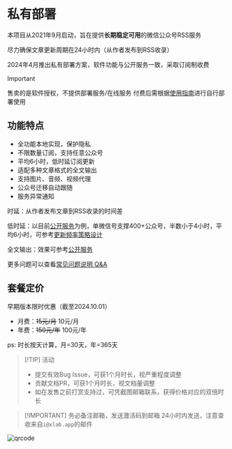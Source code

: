 # 私有部署

本项目从2021年9月启动，旨在提供**长期稳定可用**的微信公众号RSS服务

尽力确保文章更新周期在24小时内（从作者发布到RSS收录）

2024年4月推出私有部署方案，软件功能与公开服务一致，采取订阅制收费

> [!IMPORTANT]
> 售卖的是软件授权，不提供部署服务/在线服务
> 付费后需根据[使用指南](./guide)进行自行部署使用

## 功能特点

- 全功能本地实现，保护隐私
- 不限数量订阅，支持任意公众号
- 平均6小时，低时延订阅更新
- 适配多种文章格式的全文输出
- 支持图片、音频、视频代理
- 公众号迁移自动跟随
- 服务异常通知

时延：从作者发布文章到RSS收录的时间差

低时延：以目前[公开服务](/list/)为例，单微信号支撑400+公众号，半数小于4小时，平均6小时，可参考[更新频率策略设计](https://blog.xlab.app/p/d73537b/)

全文输出：效果可参考[公开服务](/list/)

更多问题可以查看[常见问题说明 Q&A](./qa)

## 套餐定价

早期版本限时优惠（截至2024.10.01）

- 月费：~~15元/月~~ 10元/月
- 年费：~~150元/年~~ 100元/年

ps: 时长按天计算，月=30天，年=365天

> [!TIP] 活动
>
> - 提交有效Bug Issue，可获1个月时长，视严重程度调整
> - 贡献文档PR，可获1个月时长，视文档量调整
> - 如在发售之前打赏支持过，可凭截图邮箱联系，获得价格对应的双倍时长

> [!IMPORTANT] 务必备注邮箱，发送激活码到邮箱
> 24小时内发送，注意查收来自`i@xlab.app`的邮件

![qrcode](/image/wx.jpg)